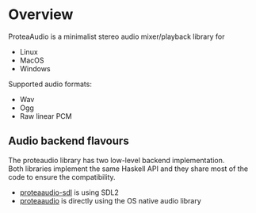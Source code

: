 # Overview

ProteaAudio is a minimalist stereo audio mixer/playback library for

- Linux
- MacOS
- Windows

Supported audio formats:
- Wav
- Ogg
- Raw linear PCM

## Audio backend flavours

The proteaudio library has two low-level backend implementation.  
Both libraries implement the same Haskell API and they share most of the code to ensure the compatibility.

- [proteaaudio-sdl](./proteaaudio-sdl) is using SDL2
- [proteaaudio](./proteaaudio) is directly using the OS native audio library

